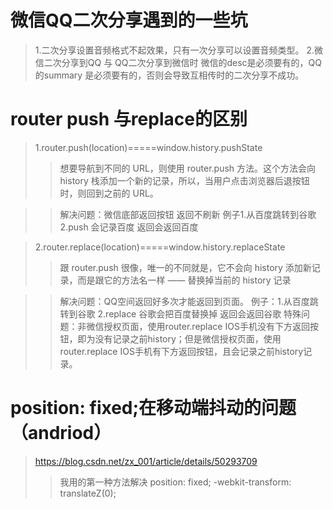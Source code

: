 # 微信QQ二次分享遇到的一些坑
>1.二次分享设置音频格式不起效果，只有一次分享可以设置音频类型。
>2.微信二次分享到QQ 与 QQ二次分享到微信时
    微信的desc是必须要有的，QQ的summary 是必须要有的，否则会导致互相传时的二次分享不成功。

# router push 与replace的区别
>1.router.push(location)=====window.history.pushState
>>想要导航到不同的 URL，则使用 router.push 方法。这个方法会向 history 栈添加一个新的记录，所以，当用户点击浏览器后退按钮时，则回到之前的 URL。

>>解决问题：微信底部返回按钮 返回不刷新
>>例子1.从百度跳转到谷歌 2.push 会记录百度 返回会返回百度



>2.router.replace(location)=====window.history.replaceState
>>跟 router.push 很像，唯一的不同就是，它不会向 history 添加新记录，而是跟它的方法名一样 —— 替换掉当前的 history 记录

>>解决问题：QQ空间返回好多次才能返回到页面。
>>例子：1.从百度跳转到谷歌 2.replace 谷歌会把百度替换掉 返回会返回谷歌
>>特殊问题：非微信授权页面，使用router.replace IOS手机没有下方返回按钮，即为没有记录之前history；但是微信授权页面，使用router.replace IOS手机有下方返回按钮，且会记录之前history记录。


# position: fixed;在移动端抖动的问题（andriod）
>https://blog.csdn.net/zx_001/article/details/50293709
>>我用的第一种方法解决
>>position: fixed;
>>-webkit-transform: translateZ(0);
